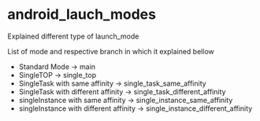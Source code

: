 # android_lauch_modes

Explained different type of launch_mode

List of mode and respective branch in which it explained bellow

- Standard Mode -> main
- SingleTOP -> single_top
- SingleTask with same affinity -> single_task_same_affinity
- SingleTask with different affinity -> single_task_different_affinity
- singleInstance with same affinity -> single_instance_same_affinity
- singleInstance with different affinity -> single_instance_different_affinity
